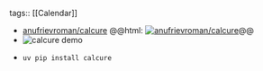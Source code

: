 tags:: [[Calendar]]

- [anufrievroman/calcure](https://github.com/anufrievroman/calcure)
  @@html: <a href="https://github.com/anufrievroman/calcure/"><img src="https://github-readme-stats-astronomer.vercel.app/api/pin/?username=anufrievroman&repo=calcure&theme=tokyonight" alt="anufrievroman/calcure"/></a>@@
- ![calcure demo](https://github.com/anufrievroman/calcure/raw/main/screenshot.png)
- ```shell
  uv pip install calcure
  ```